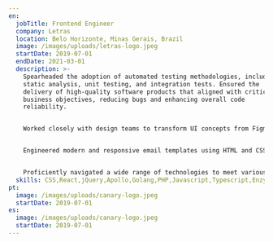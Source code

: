 ```yaml
---
en:
  jobTitle: Frontend Engineer
  company: Letras
  location: Belo Horizonte, Minas Gerais, Brazil
  image: /images/uploads/letras-logo.jpeg
  startDate: 2019-07-01
  endDate: 2021-03-01
  description: >-
    Spearheaded the adoption of automated testing methodologies, including
    static analysis, unit testing, and integration tests. Ensured the
    delivery of high-quality software products that aligned with critical
    business objectives, reducing bugs and enhancing overall code
    reliability.


    Worked closely with design teams to transform UI concepts from Figma and Sketch into interactive and engaging user interfaces. Crafted seamless and captivating user experiences that increased user engagement and satisfaction.


    Engineered modern and responsive email templates using HTML and CSS, leading to impactful email marketing campaigns. These campaigns significantly improved customer engagement and conversion rates.


    Proficiently navigated a wide range of technologies to meet various business requirements. Utilized modern frameworks like React and GraphQL, as well as legacy applications using Backbone.js, jQuery, and Vanilla JavaScript, demonstrating versatility and adaptability.
  skills: CSS,React,jQuery,Apollo,Golang,PHP,Javascript,Typescript,Enzyme,jest
pt:
  image: /images/uploads/canary-logo.jpeg
  startDate: 2019-07-01
es:
  image: /images/uploads/canary-logo.jpeg
  startDate: 2019-07-01
---
```

